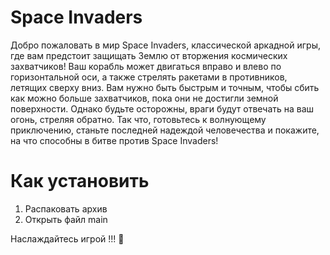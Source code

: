 # Space Invaders

​Добро пожаловать в мир Space Invaders, классической аркадной игры, где вам предстоит защищать Землю от вторжения космических захватчиков!
Ваш корабль может двигаться вправо и влево по горизонтальной оси, а также стрелять ракетами в противников, летящих сверху вниз. Вам нужно быть быстрым и точным, чтобы сбить как можно больше захватчиков, пока они не достигли земной поверхности. Однако будьте осторожны, враги будут отвечать на ваш огонь, стреляя обратно.
Так что, готовьтесь к волнующему приключению, станьте последней надеждой человечества и покажите, на что способны в битве против Space Invaders!

# Как установить
1. Распаковать архив
2. Открыть файл main

Наслаждайтесь игрой !!! 👾 
